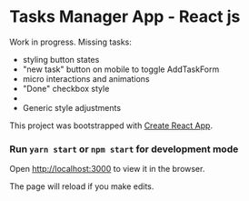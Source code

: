 # Tasks Manager App - React js

Work in progress. Missing tasks:
<ul>
    <li>styling button states</li>
    <li>"new task" button on mobile to toggle AddTaskForm</li>
    <li>micro interactions and animations</li>
    <li>"Done" checkbox style<li>
    <li>Generic style adjustments</li>
</ul>

This project was bootstrapped with [Create React App](https://github.com/facebook/create-react-app).


### Run `yarn start` or `npm start` for development mode

Open [http://localhost:3000](http://localhost:3000) to view it in the browser.

The page will reload if you make edits.